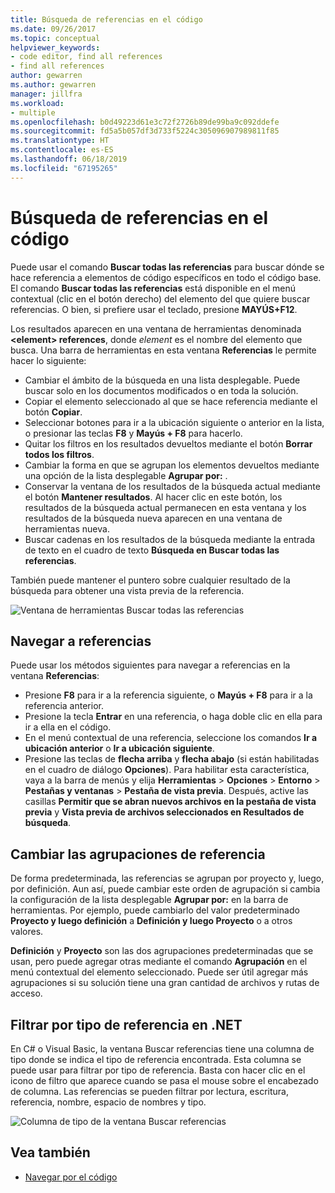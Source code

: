 ```yaml
---
title: Búsqueda de referencias en el código
ms.date: 09/26/2017
ms.topic: conceptual
helpviewer_keywords:
- code editor, find all references
- find all references
author: gewarren
ms.author: gewarren
manager: jillfra
ms.workload:
- multiple
ms.openlocfilehash: b0d49223d61e3c72f2726b89de99ba9c092ddefe
ms.sourcegitcommit: fd5a5b057df3d733f5224c305096907989811f85
ms.translationtype: HT
ms.contentlocale: es-ES
ms.lasthandoff: 06/18/2019
ms.locfileid: "67195265"
---
```

# <a name="find-references-in-your-code"></a>Búsqueda de referencias en el código

Puede usar el comando **Buscar todas las referencias** para buscar dónde se hace referencia a elementos de código específicos en todo el código base. El comando **Buscar todas las referencias** está disponible en el menú contextual (clic en el botón derecho) del elemento del que quiere buscar referencias. O bien, si prefiere usar el teclado, presione **MAYÚS+F12**.

Los resultados aparecen en una ventana de herramientas denominada **\<element> references**, donde *element* es el nombre del elemento que busca. Una barra de herramientas en esta ventana **Referencias** le permite hacer lo siguiente:
- Cambiar el ámbito de la búsqueda en una lista desplegable. Puede buscar solo en los documentos modificados o en toda la solución.
- Copiar el elemento seleccionado al que se hace referencia mediante el botón **Copiar**.
- Seleccionar botones para ir a la ubicación siguiente o anterior en la lista, o presionar las teclas **F8** y **Mayús + F8** para hacerlo.
- Quitar los filtros en los resultados devueltos mediante el botón **Borrar todos los filtros**.
- Cambiar la forma en que se agrupan los elementos devueltos mediante una opción de la lista desplegable **Agrupar por:** .
- Conservar la ventana de los resultados de la búsqueda actual mediante el botón **Mantener resultados**. Al hacer clic en este botón, los resultados de la búsqueda actual permanecen en esta ventana y los resultados de la búsqueda nueva aparecen en una ventana de herramientas nueva.
- Buscar cadenas en los resultados de la búsqueda mediante la entrada de texto en el cuadro de texto **Búsqueda en Buscar todas las referencias**.

También puede mantener el puntero sobre cualquier resultado de la búsqueda para obtener una vista previa de la referencia.

![Ventana de herramientas Buscar todas las referencias](../ide/media/vside_findallreferences.png)

## <a name="navigate-to-references"></a>Navegar a referencias
Puede usar los métodos siguientes para navegar a referencias en la ventana **Referencias**:

- Presione **F8** para ir a la referencia siguiente, o **Mayús + F8** para ir a la referencia anterior.
- Presione la tecla **Entrar** en una referencia, o haga doble clic en ella para ir a ella en el código.
- En el menú contextual de una referencia, seleccione los comandos **Ir a ubicación anterior** o **Ir a ubicación siguiente**.
- Presione las teclas de **flecha arriba** y **flecha abajo** (si están habilitadas en el cuadro de diálogo **Opciones**). Para habilitar esta característica, vaya a la barra de menús y elija **Herramientas** > **Opciones** > **Entorno** > **Pestañas y ventanas** > **Pestaña de vista previa**. Después, active las casillas **Permitir que se abran nuevos archivos en la pestaña de vista previa** y **Vista previa de archivos seleccionados en Resultados de búsqueda**.

## <a name="change-reference-groupings"></a>Cambiar las agrupaciones de referencia
De forma predeterminada, las referencias se agrupan por proyecto y, luego, por definición. Aun así, puede cambiar este orden de agrupación si cambia la configuración de la lista desplegable **Agrupar por:** en la barra de herramientas. Por ejemplo, puede cambiarlo del valor predeterminado **Proyecto y luego definición** a **Definición y luego Proyecto** o a otros valores.

**Definición** y **Proyecto** son las dos agrupaciones predeterminadas que se usan, pero puede agregar otras mediante el comando **Agrupación** en el menú contextual del elemento seleccionado. Puede ser útil agregar más agrupaciones si su solución tiene una gran cantidad de archivos y rutas de acceso.

## <a name="filter-by-reference-type-in-net"></a>Filtrar por tipo de referencia en .NET
En C# o Visual Basic, la ventana Buscar referencias tiene una columna de tipo donde se indica el tipo de referencia encontrada. Esta columna se puede usar para filtrar por tipo de referencia. Basta con hacer clic en el icono de filtro que aparece cuando se pasa el mouse sobre el encabezado de columna. Las referencias se pueden filtrar por lectura, escritura, referencia, nombre, espacio de nombres y tipo.

![Columna de tipo de la ventana Buscar referencias ](../ide/media/vside_findallreferencesKind.png)

## <a name="see-also"></a>Vea también

- [Navegar por el código](../ide/navigating-code.md)

